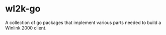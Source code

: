 # wl2k-go
A collection of go packages that implement various parts needed to build a Winlink 2000 client.
